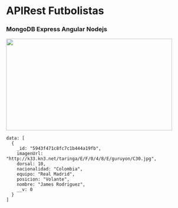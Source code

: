 <h1>APIRest Futbolistas</h1><h3>MongoDB Express Angular Nodejs</h3>
<img height="250" width="450" src="http://www.larazon.es/documents/10165/0/image_content_Low_2439623_20141128120336.jpg"></img>
</img>

    data: [
      {
        _id: "5943f471c8fc7c1b444a19fb",
        imagenUrl: "http://k33.kn3.net/taringa/E/F/0/4/8/E/guruyon/C30.jpg",
        dorsal: 10,
        nacionalidad: "Colombia",
        equipo: "Real Madrid",
        posicion: "Volante",
        nombre: "James Rodriguez",
        __v: 0  
      }
    ]
